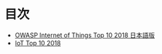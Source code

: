 # 目次

* [OWASP Internet of Things Top 10 2018 日本語版](README.md)
* [IoT Top 10 2018](Document/IoT_Top_10_2018_final.md)
